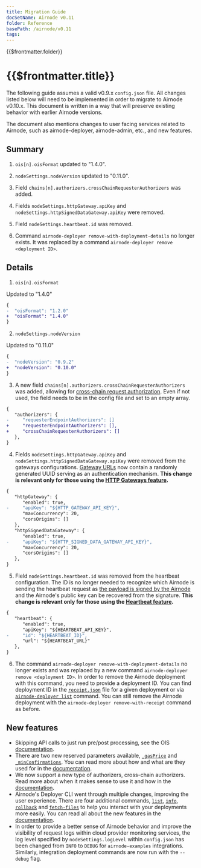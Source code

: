 ```yaml
---
title: Migration Guide
docSetName: Airnode v0.11
folder: Reference
basePath: /airnode/v0.11
tags:
---
```


<TitleSpan>{{$frontmatter.folder}}</TitleSpan>

# {{$frontmatter.title}}

<VersionWarning/>

<TocHeader />
<TOC class="table-of-contents" :include-level="[2,3]" />

The following guide assumes a valid v0.9.x `config.json` file. All changes
listed below will need to be implemented in order to migrate to Airnode v0.10.x.
This document is written in a way that will preserve existing behavior with
earlier Airnode versions.

The document also mentions changes to user facing services related to Airnode,
such as airnode-deployer, airnode-admin, etc., and new features.

## Summary

1. `ois[n].oisFormat` updated to "1.4.0".

2. `nodeSettings.nodeVersion` updated to "0.11.0".

3. Field `chains[n].authorizers.crossChainRequesterAuthorizers` was added.

4. Fields `nodeSettings.httpGateway.apiKey` and
   `nodeSettings.httpSignedDataGateway.apiKey` were removed.

5. Field `nodeSettings.heartbeat.id` was removed.

6. Command `airnode-deployer remove-with-deployment-details` no longer exists.
   It was replaced by a command `airnode-deployer remove <deployment ID>`.

## Details

1. `ois[n].oisFormat`

Updated to "1.4.0"

```diff
{
-  "oisFormat": "1.2.0"
+  "oisFormat": "1.4.0"
}
```

2. `nodeSettings.nodeVersion`

Updated to "0.11.0"

```diff
{
-  "nodeVersion": "0.9.2"
+  "nodeVersion": "0.10.0"
}
```

3. A new field `chains[n].authorizers.crossChainRequesterAuthorizers` was added,
   allowing for
   [cross-chain request authorization](../concepts/authorizers.md#cross-chain-crosschainrequesterauthorizers).
   Even if not used, the field needs to be in the config file and set to an
   empty array.

```diff
{
   "authorizers": {
-     "requesterEndpointAuthorizers": []
+     "requesterEndpointAuthorizers": [],
+     "crossChainRequesterAuthorizers": []
   },
}
```

4. Fields `nodeSettings.httpGateway.apiKey` and
   `nodeSettings.httpSignedDataGateway.apiKey` were removed from the gateways
   configurations.
   [Gateway URLs](../grp-providers/guides/build-an-airnode/http-gateways.md#gateway-urls)
   now contain a randomly generated UUID serving as an authentication mechanism.
   **This change is relevant only for those using the
   [HTTP Gateways feature](../grp-providers/guides/build-an-airnode/http-gateways.md).**

```diff
{
   "httpGateway": {
      "enabled": true,
-     "apiKey": "${HTTP_GATEWAY_API_KEY}",
      "maxConcurrency": 20,
      "corsOrigins": []
   },
   "httpSignedDataGateway": {
      "enabled": true,
-     "apiKey": "${HTTP_SIGNED_DATA_GATEWAY_API_KEY}",
      "maxConcurrency": 20,
      "corsOrigins": []
   },
}
```

5. Field `nodeSettings.heartbeat.id` was removed from the heartbeat
   configuration. The ID is no longer needed to recognize which Airnode is
   sending the heartbeat request as
   [the payload is signed by the Airnode](../grp-providers/guides/build-an-airnode/heartbeat.md#heartbeat-endpoint)
   and the Airnode's public key can be recovered from the signature. **This
   change is relevant only for those using the
   [Heartbeat feature](../grp-providers/guides/build-an-airnode/heartbeat.md).**

```diff
{
   "heartbeat": {
      "enabled": true,
      "apiKey": "${HEARTBEAT_API_KEY}",
-     "id": "${HEARTBEAT_ID}",
      "url": "${HEARTBEAT_URL}"
   },
}
```

6. The command `airnode-deployer remove-with-deployment-details` no longer
   exists and was replaced by a new command
   `airnode-deployer remove <deployment ID>`. In order to remove the Airnode
   deployment with this command, you need to provide a deployment ID. You can
   find deployment ID in the
   [`receipt.json`](./deployment-files/receipt-json.md) file for a given
   deployment or via
   [`airnode-deployer list`](./packages/deployer.md#listing-airnodes) command.
   You can still remove the Airnode deployment with the
   `airnode-deployer remove-with-receipt` command as before.

## New features

- Skipping API calls to just run pre/post processing, see the OIS
  [documentation](/ois/v2.0/processing.md#skip-the-api-call).
- There are two new reserved parameters available,
  [`_gasPrice`](../../../ois/v2.0/reserved-parameters.md#gasprice) and
  [`_minConfirmations`](../../../ois/v2.0/reserved-parameters.md#minconfirmations).
  You can read more about how and what are they used for in the
  [documentation](../../../ois/v2.0/reserved-parameters.md).
- We now support a new type of authorizers, cross-chain authorizers. Read more
  about when it makes sense to use it and how in the
  [documentation](../concepts/authorizers.md#cross-chain-crosschainrequesterauthorizers).
- Airnode's Deployer CLI went through multiple changes, improving the user
  experience. There are four additional commands,
  [`list`](./packages/deployer.md#listing-airnodes),
  [`info`](./packages/deployer.md#fetching-deployment-information),
  [`rollback`](./packages/deployer.md#reverting-to-a-previous-version) and
  [`fetch-files`](./packages/deployer.md#fetching-deployment-files) to help you
  interact with your deployments more easily. You can read all about the new
  features in the [documentation](../grp-providers/docker/deployer-image.md).
- In order to provide a better sense of Airnode behavior and improve the
  visibility of request logs within cloud provider monitoring services, the log
  level specified by `nodeSettings.logLevel` within `config.json` has been
  changed from `INFO` to `DEBUG` for `airnode-examples` integrations. Similarly,
  integration deployment commands are now run with the `--debug` flag.
